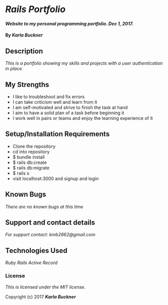 # _Rails Portfolio_

#### _Website to my personal programming portfolio. Dec 1, 2017._

#### By _**Karla Buckner**_

## Description

_This is a portfolio showing my skills and projects with a user authentication in place._

## My Strengths

* I like to troubleshoot and fix errors
* I can take criticism well and learn from it
* I am self-motivated and strive to finish the task at hand
* I aim to have a solid plan of a task before beginning it
* I work well in pairs or teams and enjoy the learning experience of it

## Setup/Installation Requirements

* Clone the repository
* cd into repository
* $ bundle install
* $ rails db:create
* $ rails db:migrate
* $ rails s
* visit localhost:3000 and signup and login

## Known Bugs

_There are no known bugs at this time_

## Support and contact details

_For support contact:
  kmb2662@gmail.com_

## Technologies Used

_Ruby_
_Rails_
_Active Record_


### License

*This is licensed under the MIT license.*

Copyright (c) 2017 **_Karla Buckner_**
